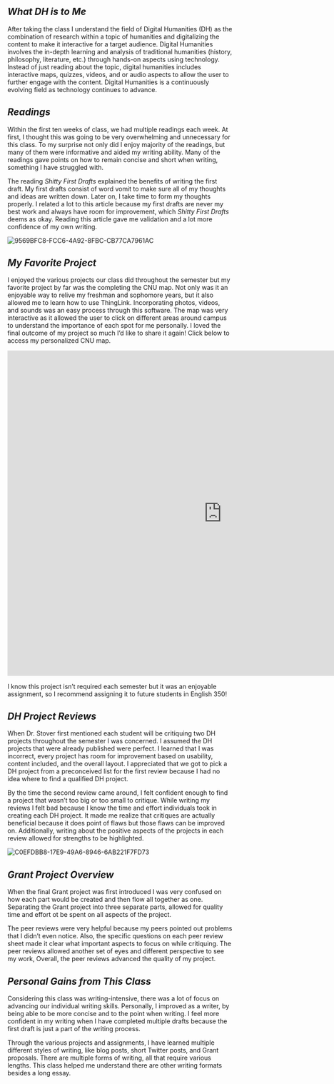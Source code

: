 ## *What DH is to Me*

After taking the class I understand the field of Digital Humanities (DH) as the combination of research within a topic of
humanities and digitalizing the content to make it interactive for a target audience. Digital Humanities involves the 
in-depth learning and analysis of traditional humanities (history, philosophy, literature, etc.) through hands-on aspects 
using technology. Instead of just reading about the topic, digital humanities includes interactive maps, quizzes, videos, 
and or audio aspects to allow the user to further engage with the content. Digital Humanities is a continuously evolving 
field as technology continues to advance. 

## *Readings*

Within the first ten weeks of class, we had multiple readings each week. At first, I thought this was going to be very
overwhelming and unnecessary for this class. To my surprise not only did I enjoy majority of the readings, but many 
of them were informative and aided my writing ability. Many of the readings gave points on how to remain concise and 
short when writing, something I have struggled with. 

The reading _Shitty First Drafts_ explained the benefits of writing the first draft. My first drafts consist of word vomit to 
make sure all of my thoughts and ideas are written down. Later on, I take time to form my thoughts properly. I related a lot 
to this article because my first drafts are never my best work and always have room for improvement, which _Shitty First Drafts_
deems as okay. Reading this article gave me validation and a lot more confidence of my own writing. 

![9569BFC8-FCC6-4A92-8FBC-CB77CA7961AC](https://user-images.githubusercontent.com/89557769/145593856-c84b57a6-a5f9-44b7-9227-4816868bd7fd.png)

## *My Favorite Project*

I enjoyed the various projects our class did throughout the semester but my favorite project by far was the completing the CNU map.
Not only was it an enjoyable way to relive my freshman and sophomore years, but it also allowed me to learn how to use 
ThingLink. Incorporating photos, videos, and sounds was an easy process through this software. The map was very 
interactive as it allowed the user to click on different areas around campus to understand the importance of each spot 
for me personally. I loved the final outcome of my project so much I’d like to share it again! Click below
to access my personalized CNU map.

<iframe width="960" height="729.2193308550186" data-original-width="1614" data-original-height="1226" src="https://www.thinglink.com/card/1498836870233063427" type="text/html" frameborder="0" webkitallowfullscreen mozallowfullscreen allowfullscreen scrolling="no"></iframe><script async src="//cdn.thinglink.me/jse/responsive.js"></script>


I know this project isn’t required each semester but it was an enjoyable assignment, so I recommend assigning it to 
future students in English 350!

## *DH Project Reviews*

When Dr. Stover first mentioned each student will be critiquing two DH projects throughout the semester I was concerned. I
assumed the DH projects that were already published were perfect. I learned that I was incorrect, every project has room for
improvement based on usability, content included, and the overall layout. I appreciated that we got to pick a DH project 
from a preconceived list for the first review because I had no idea where to find a qualified DH project.

By the time the second review came around, I felt confident enough to find a project that wasn’t too big or too small to critique. 
While writing my reviews I felt bad because I know the time and effort individuals took in creating each DH project. It made me realize 
that critiques are actually beneficial because it does point of flaws but those flaws can be improved on. Additionally, 
writing about the positive aspects of the projects in each review allowed for strengths to be highlighted. 

![C0EFDBB8-17E9-49A6-8946-6AB221F7FD73](https://user-images.githubusercontent.com/89557769/145594128-0296286a-7661-4791-8a2b-e7b6a1a6cf4c.png)

## *Grant Project Overview*

When the final Grant project was first introduced I was very confused on how each part would be created and then flow all
together as one. Separating the Grant project into three separate parts, allowed for quality time and effort ot be spent 
on all aspects of the project. 

The peer reviews were very helpful because my peers pointed out problems that I didn’t even
notice. Also, the specific questions on each peer review sheet made it clear what important aspects to focus on while 
critiquing. The peer reviews allowed another set of eyes and different perspective to see my work, Overall, the peer 
reviews advanced the quality of my project. 

## *Personal Gains from This Class*

Considering this class was writing-intensive, there was a lot of focus on advancing our individual writing skills. 
Personally, I improved as a writer, by being able to be more concise and to the point when writing. I feel more confident
in my writing when I have completed multiple drafts because the first draft is just a part of the writing process. 

Through the various projects and assignments, I have learned multiple different styles of writing, like blog posts, short Twitter
posts, and Grant proposals. There are multiple forms of writing, all that require various lengths. This class helped me understand 
there are other writing formats besides a long essay. 

